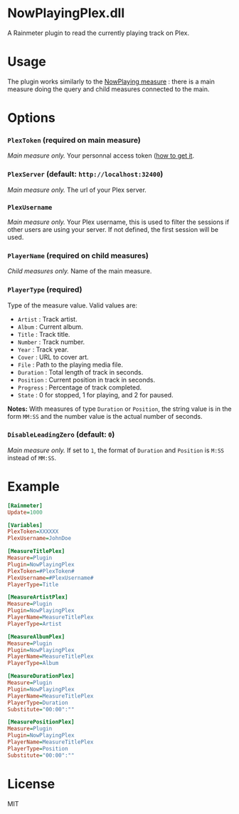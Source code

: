 NowPlayingPlex.dll
================

A Rainmeter plugin to read the currently playing track on Plex.


# Usage

The plugin works similarly to the [NowPlaying measure](https://docs.rainmeter.net/manual/measures/nowplaying) : there is a main measure doing the query and child measures connected to the main.


# Options

### `PlexToken` (required on main measure)

_Main measure only._ Your personnal access token ([how to get it](https://www.plexopedia.com/plex-media-server/general/plex-token/).

### `PlexServer` (default: `http://localhost:32400`)

_Main measure only._ The url of your Plex server.

### `PlexUsername`

_Main measure only._ Your Plex username, this is used to filter the sessions if other users are using your server. If not defined, the first session will be used.

### `PlayerName` (required on child measures)

_Child measures only._ Name of the main measure.

### `PlayerType` (required)

Type of the measure value. Valid values are: 

- `Artist` : Track artist.
- `Album` : Current album.
- `Title` : Track title.
- `Number` : Track number.
- `Year` : Track year.
- `Cover` : URL to cover art.
- `File` : Path to the playing media file.
- `Duration` : Total length of track in seconds.
- `Position` : Current position in track in seconds.
- `Progress` : Percentage of track completed.
- `State` : 0 for stopped, 1 for playing, and 2 for paused.

**Notes:** With measures of type `Duration` or `Position`, the string value is in the form `MM:SS` and the number value is the actual number of seconds.

### `DisableLeadingZero` (default: `0`)

_Main measure only._  If set to `1`, the format of `Duration` and `Position` is `M:SS` instead of `MM:SS`.


# Example

```ini
[Rainmeter]
Update=1000

[Variables]
PlexToken=XXXXXX
PlexUsername=JohnDoe

[MeasureTitlePlex]
Measure=Plugin
Plugin=NowPlayingPlex
PlexToken=#PlexToken#
PlexUsername=#PlexUsername#
PlayerType=Title

[MeasureArtistPlex]
Measure=Plugin
Plugin=NowPlayingPlex
PlayerName=MeasureTitlePlex
PlayerType=Artist

[MeasureAlbumPlex]
Measure=Plugin
Plugin=NowPlayingPlex
PlayerName=MeasureTitlePlex
PlayerType=Album

[MeasureDurationPlex]
Measure=Plugin
Plugin=NowPlayingPlex
PlayerName=MeasureTitlePlex
PlayerType=Duration
Substitute="00:00":""

[MeasurePositionPlex]
Measure=Plugin
Plugin=NowPlayingPlex
PlayerName=MeasureTitlePlex
PlayerType=Position
Substitute="00:00":""
```


# License

MIT
